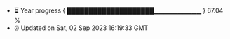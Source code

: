 - ⏳ Year progress { ████████████████████▁▁▁▁▁▁▁▁▁▁ } 67.04 %
- ⏰ Updated on Sat, 02 Sep 2023 16:19:33 GMT

